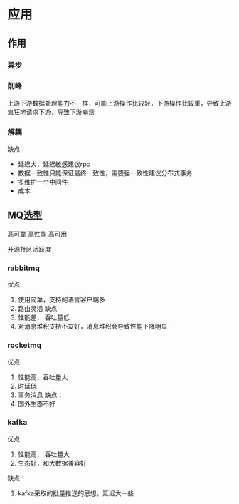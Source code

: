 # 应用


## 作用

### 异步

### 削峰

上游下游数据处理能力不一样，可能上游操作比较轻，下游操作比较重，导致上游疯狂地请求下游，导致下游崩溃


### 解耦


缺点：
- 延迟大，延迟敏感建议rpc
- 数据一致性只能保证最终一致性，需要强一致性建议分布式事务
- 多维护一个中间件
- 成本


## MQ选型

高可靠
高性能
高可用

开源社区活跃度


### rabbitmq
优点: 
1. 使用简单，支持的语言客户端多
2. 路由灵活
缺点: 
1. 性能差， 吞吐量低
2. 对消息堆积支持不友好，消息堆积会导致性能下降明显

### rocketmq
优点: 
1. 性能高，吞吐量大
2. 时延低
3. 事务消息
缺点：
1. 国外生态不好

### kafka
优点:
1. 性能高， 吞吐量大
2. 生态好，和大数据兼容好

缺点：
1. kafka采取的批量推送的思想，延迟大一些

